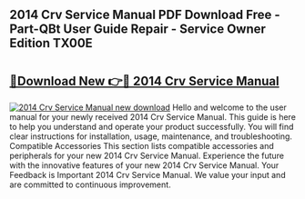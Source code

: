 ## 2014 Crv Service Manual PDF Download Free - Part-QBt User Guide Repair - Service Owner Edition TX00E

# <h2><a href="http://bc2760.oget.top/?id=2014+Crv+Service+Manual">🔗Download New 👉🔴 2014 Crv Service Manual</a></h2>

[![2014 Crv Service Manual new download](https://i.imgur.com/5g1atiW.png)](http://bc2760.oget.top/?id=2014+Crv+Service+Manual)
Hello and welcome to the user manual for your newly received 2014 Crv Service Manual. This guide is here to help you understand and operate your product successfully. You will find clear instructions for installation, usage, maintenance, and troubleshooting. Compatible Accessories This section lists compatible accessories and peripherals for your new 2014 Crv Service Manual. Experience the future with the innovative features of your new 2014 Crv Service Manual. Your Feedback is Important 2014 Crv Service Manual. We value your input and are committed to continuous improvement.
